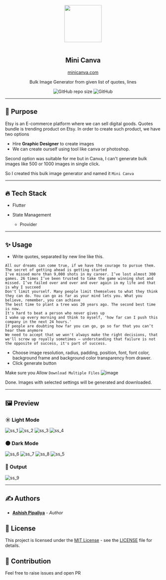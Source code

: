 <div align="center">
<img src="https://user-images.githubusercontent.com/32923529/169699428-22ce77a0-cae8-45b4-94ae-2b3d990c8e25.png" width="120"/>
<br>
<br>
<h2>Mini Canva</h2>
<a href="https://minicanva.xyz/" target="_blank">minicanva.com</a>
<p>Bulk Image Generator from given list of quotes, lines</p>

![GitHub repo size](https://img.shields.io/github/repo-size/ashishpipaliya/minicanva?style=for-the-badge)
![GitHub](https://img.shields.io/github/license/ashishpipaliya/minicanva?style=for-the-badge)
</div>

____
## 🌈 Purpose
 Etsy is an E-commerce platform where we can sell digital goods. Quotes bundle is trending product on Etsy. In order to create such product, we have two options
- Hire <strong>Graphic Designer</strong> to create images
- We can create ourself using tool like canva or photoshop.

Second option was suitable for me but in Canva, I can't generate bulk images like 500 or 1000 images in single click.

So I created this bulk image generator and named it `Mini Canva`
____
## 🔥 Tech Stack
- Flutter

- State Management 
    - Provider
____
## ✨ Usage
- Write quotes, separated by new line like this.

```
All our dreams can come true, if we have the courage to pursue them.
The secret of getting ahead is getting started
I've missed more than 9,000 shots in my career. I’ve lost almost 300 games. 26 times I’ve been trusted to take the game winning shot and missed. I’ve failed over and over and over again in my life and that is why I succeed
Don't limit yourself. Many people limit themselves to what they think they can do. You can go as far as your mind lets you. What you believe, remember, you can achieve
The best time to plant a tree was 20 years ago. The second best time is now.
It's hard to beat a person who never gives up
I wake up every morning and think to myself, 'how far can I push this company in the next 24 hours.'
If people are doubting how far you can go, go so far that you can’t hear them anymore
We need to accept that we won't always make the right decisions, that we'll screw up royally sometimes – understanding that failure is not the opposite of success, it's part of success.
```
- Choose image resolution, radius, padding, position, font, font color, background frame and background color transparency from drawer.
- Click generate button

Make sure you Allow `Download Multiple Files`
![image](https://user-images.githubusercontent.com/32923529/169703626-d2e3befa-ac93-43b4-94bf-b21799e00a70.png)


Done. Images with selected settings will be generated and downloaded. 
____
## 🖼️ Preview
### ☀️ Light Mode
![ss_1](https://user-images.githubusercontent.com/32923529/169699013-0cad1ada-6b7a-475c-9495-92d039953949.png)
![ss_2](https://user-images.githubusercontent.com/32923529/169699019-9db0862d-3bc6-46eb-8243-200809d5fa87.png)
![ss_3](https://user-images.githubusercontent.com/32923529/169699022-2a98e98a-9c4d-49f6-9613-b5fa745bd62e.png)
![ss_4](https://user-images.githubusercontent.com/32923529/169699024-79a1dfc3-94cd-4cd8-b9a3-5a6b6ccd10ec.png)

### 🌑 Dark Mode
![ss_6](https://user-images.githubusercontent.com/32923529/169699027-bdbc118f-9bf7-4f71-9a0b-3ed8be7cd4a3.png)
![ss_7](https://user-images.githubusercontent.com/32923529/169699029-5cb3238f-9387-4c6f-ba1c-e0009cb56cb9.png)
![ss_8](https://user-images.githubusercontent.com/32923529/169699040-93731f98-f579-42bd-8766-341c5b7fbe9d.png)
![ss_5](https://user-images.githubusercontent.com/32923529/169699026-9714d769-9479-4a56-9af2-be42e9027af6.png)

### 🚀 Output
![ss_9](https://user-images.githubusercontent.com/32923529/169699043-f45055d0-754e-4412-8a5f-64391d2e4279.png)

____
## ✍️ Authors

- [**Ashish Pipaliya**](https://github.com/ashishpipaliya) - _Author_

## 📜 License

This project is licensed under the [MIT License](https://opensource.org/licenses/MIT) - see the [LICENSE](LICENSE.md) file for details.

## 🧰 Contribution
Feel free to raise issues and open PR